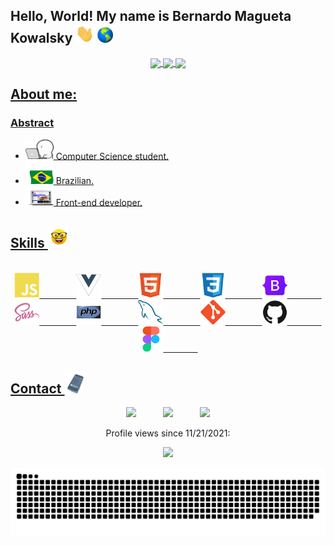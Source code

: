  ## Hello, World! My name is Bernardo Magueta Kowalsky <img src="https://github.com/BeKowalsky/BeKowalsky/blob/main/gifs/Hi.gif" width="30px"><img src="https://github.com/BeKowalsky/BeKowalsky/blob/main/gifs/world.gif" width="30px">
 
 <p align="center">
  <a href="https://github.com/BeKowalsky">
  <img align="center" height="165em" src="https://github-readme-stats.vercel.app/api?username=BeKowalsky&show_icons=true&theme=merko&include_all_commits=true&count_private=true"/>
  <img align="center" height="165em" src="https://github-readme-stats.vercel.app/api/top-langs/?username=BeKowalsky&layout=compact&langs_count=16&theme=merko"/>
  <img align="center" height="168em" src="http://github-readme-streak-stats.herokuapp.com?user=BeKowalsky&theme=dark&hide_border=false&date_format=M%20j%5B%2C%20Y%5D"/>
</p>
 
 ## About me:
 ### Abstract
 - <img src="https://github.com/BeKowalsky/BeKowalsky/blob/main/gifs/working.gif" width="45px"> Computer Science student.
 - <img src="https://github.com/BeKowalsky/BeKowalsky/blob/main/gifs/brazilflag.gif" width="45px"> Brazilian.
 - <img src="https://github.com/BeKowalsky/BeKowalsky/blob/main/gifs/frontend.gif" width="45px"> Front-end developer.
 
 ## Skills <img src="https://github.com/BeKowalsky/BeKowalsky/blob/main/gifs/nerdface.gif" width="30px">
 <p style="display: inline_block" align="center"><br>
  <code><img alt="Bernardo-Js" height="40" width="40" src="https://raw.githubusercontent.com/devicons/devicon/master/icons/javascript/javascript-plain.svg"></code>
 &nbsp;&nbsp;&nbsp;&nbsp;&nbsp;&nbsp;&nbsp;&nbsp;&nbsp;&nbsp;&nbsp;&nbsp;&nbsp;
  <code><img alt="Bernardo-Vue" height="40" width="40" src="https://raw.githubusercontent.com/devicons/devicon/master/icons/vuejs/vuejs-plain.svg"></code>
 &nbsp;&nbsp;&nbsp;&nbsp;&nbsp;&nbsp;&nbsp;&nbsp;&nbsp;&nbsp;&nbsp;&nbsp;&nbsp;
  <code><img alt="Bernardo-HTML" height="40"  src="https://raw.githubusercontent.com/devicons/devicon/master/icons/html5/html5-original.svg"></code>
 &nbsp;&nbsp;&nbsp;&nbsp;&nbsp;&nbsp;&nbsp;&nbsp;&nbsp;&nbsp;&nbsp;&nbsp;&nbsp;
  <code><img alt="Bernardo-CSS" height="40"  src="https://raw.githubusercontent.com/devicons/devicon/master/icons/css3/css3-original.svg"></code>
 &nbsp;&nbsp;&nbsp;&nbsp;&nbsp;&nbsp;&nbsp;&nbsp;&nbsp;&nbsp;&nbsp;&nbsp;&nbsp;
  <code><img alt="Bernardo-BOOTSTRAP" height="40"  src="https://raw.githubusercontent.com/devicons/devicon/master/icons/bootstrap/bootstrap-original.svg"></code>
 &nbsp;&nbsp;&nbsp;&nbsp;&nbsp;&nbsp;&nbsp;&nbsp;&nbsp;&nbsp;&nbsp;&nbsp;&nbsp;
  <code><img alt="Bernardo-SASS" height="40"  src="https://raw.githubusercontent.com/devicons/devicon/master/icons/sass/sass-original.svg"></code>
 &nbsp;&nbsp;&nbsp;&nbsp;&nbsp;&nbsp;&nbsp;&nbsp;&nbsp;&nbsp;&nbsp;&nbsp;&nbsp;
  <code><img alt="Bernardo-PHP" height="40"  src="https://raw.githubusercontent.com/devicons/devicon/master/icons/php/php-original.svg"></code>
 &nbsp;&nbsp;&nbsp;&nbsp;&nbsp;&nbsp;&nbsp;&nbsp;&nbsp;&nbsp;&nbsp;&nbsp;&nbsp;
  <code><img alt="Bernardo-PHP" height="40"  src="https://raw.githubusercontent.com/devicons/devicon/master/icons/mysql/mysql-original.svg"></code>
 &nbsp;&nbsp;&nbsp;&nbsp;&nbsp;&nbsp;&nbsp;&nbsp;&nbsp;&nbsp;&nbsp;&nbsp;&nbsp;
  <code><img alt="Bernardo-GIT" height="40"  src="https://raw.githubusercontent.com/devicons/devicon/master/icons/git/git-original.svg"></code>
 &nbsp;&nbsp;&nbsp;&nbsp;&nbsp;&nbsp;&nbsp;&nbsp;&nbsp;&nbsp;&nbsp;&nbsp;&nbsp;
  <code><img alt="Bernardo-GITHUB" height="40"  src="https://raw.githubusercontent.com/devicons/devicon/master/icons/github/github-original.svg"></code>
 &nbsp;&nbsp;&nbsp;&nbsp;&nbsp;&nbsp;&nbsp;&nbsp;&nbsp;&nbsp;&nbsp;&nbsp;&nbsp;
  <code><img alt="Bernardo-FIGMA" height="40"  src="https://raw.githubusercontent.com/devicons/devicon/master/icons/figma/figma-original.svg"></code>
 &nbsp;&nbsp;&nbsp;&nbsp;&nbsp;&nbsp;&nbsp;&nbsp;&nbsp;&nbsp;&nbsp;&nbsp;&nbsp;
 </p>
 
 ## Contact <img src="https://github.com/BeKowalsky/BeKowalsky/blob/main/gifs/cellphone.gif" width="30px">
 <p align="center" style="display: inline_block"> 
  <a href="https://instagram.com/bernardokowalsky_" target="_blank"><img src="https://img.shields.io/badge/-Instagram-%23E4405F?style=for-the-badge&logo=instagram&logoColor=white"></a>
 &nbsp;&nbsp;&nbsp;&nbsp;&nbsp;&nbsp;&nbsp;&nbsp;&nbsp;
  <a href = "mailto:kwybernardo@gmail.com"><img src="https://img.shields.io/badge/gmail-D14836?&style=for-the-badge&logo=gmail&logoColor=white&" target="_blank"></a>
 &nbsp;&nbsp;&nbsp;&nbsp;&nbsp;&nbsp;&nbsp;&nbsp;&nbsp;
  <a href="https://www.linkedin.com/in/bekowa/" target="_blank"><img src="https://img.shields.io/badge/-LinkedIn-%230077B5?style=for-the-badge&logo=linkedin&logoColor=white"></a> 
</p>

<p align="center">Profile views since 11/21/2021:</p>
<p align="center"><img alingn="center" src="https://profile-counter.glitch.me/BeKowalsky/count.svg"></p>


![Snake animation](https://github.com/BeKowalsky/BeKowalsky/blob/output/github-contribution-grid-snake.svg)
